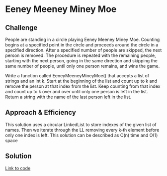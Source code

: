 # Eeney Meeney Miney Moe

## Challenge

People are standing in a circle playing Eeney Meeney Miney Moe. Counting begins at a specified point in the circle and proceeds around the circle in a specified direction. After a specified number of people are skipped, the next person is removed. The procedure is repeated with the remaining people, starting with the next person, going in the same direction and skipping the same number of people, until only one person remains, and wins the game.

Write a function called EeneyMeeneyMineyMoe() that accepts a list of strings and an int k. Start at the beginning of the list and count up to k and remove the person at that index from the list. Keep counting from that index and count up to k over and over until only one person is left in the list. Return a string with the name of the last person left in the list.

## Approach & Efficiency

This solution uses a circular LinkedList to store indexes of the given list of names. Then we iterate through the LL removing every k-th element before only one index is left.
This solution can be described as O(n) time and O(1) space

## Solution

<a href="../../challenges/eeney_meeney_miney_moe/eeney_meeney_miney_moe.py">Link to code</a>
